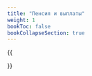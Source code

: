 ```yaml
---
title: "Пенсия и выплаты"
weight: 1
bookToc: false
bookCollapseSection: true
---
```


{{<section>}}
